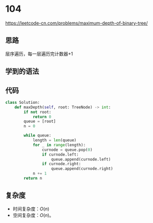 # 104
https://leetcode-cn.com/problems/maximum-depth-of-binary-tree/
## 思路
层序遍历，每一层遍历完计数器+1
## 学到的语法

## 代码
```python
class Solution:
    def maxDepth(self, root: TreeNode) -> int:
        if not root:
            return 0
        queue = [root]
        n = 0

        while queue:
            length = len(queue)  
            for _ in range(length):
                curnode = queue.pop(0) 
                if curnode.left: 
                    queue.append(curnode.left)
                if curnode.right: 
                    queue.append(curnode.right)
            n += 1    
        return n
```

## 复杂度

- 时间复杂度：$O(n)$
- 空间复杂度：$O(n)$。